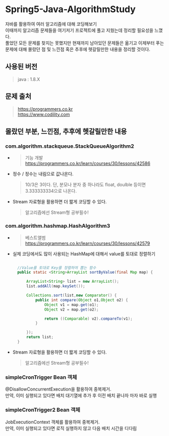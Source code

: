 # Spring5-Java-AlgorithmStudy
자바를 활용하여 여러 알고리즘에 대해 코딩해보기  
이때까지 알고리즘 문제들을 여기저기 프로젝트에 풀고 지웠는데 정리할 필요성을 느꼈다.  
풀었던 모든 문제를 찾지는 못했지만 현재까지 남아있던 문제들은 옮기고 이제부터 푸는 문제에 대해 몰랐던 점 및 느낀점 혹은 추후에 헷갈릴만한 내용을 정리할 것이다.  

## 사용된 버전

>java : 1.8.X  

## 문제 출처
>https://programmers.co.kr  
>https://www.codility.com


## 몰랐던 부분, 느낀점, 추후에 헷갈릴만한 내용 

### com.algorithm.stackqueue.StackQueueAlgorithm2
* > 기능 개발  
https://programmers.co.kr/learn/courses/30/lessons/42586  

* 정수 / 정수는 내림으로 값나온다.  
  >10/3은 3이다. 단, 분모나 분자 중 하나라도 float, doulble 등이면 3.333333334으로 나온다.  
  
* Stream 자료형을 활용하면 더 짧게 코딩할 수 있다.
  >알고리즘에선 Stream형 공부필수!

### com.algorithm.hashmap.HashAlgorithm3
* > 베스트앨범  
https://programmers.co.kr/learn/courses/30/lessons/42579

* 실제 코딩에서도 많이 사용되는 HashMap에 대해서 value를 토대로 정렬하기
  
  ```java
  
  	//Value를 토대로 Key를 정렬하여 뽑는 함수
	public static <String>ArrayList sortByValue(final Map map) {

		ArrayList<String> list = new ArrayList();
		list.addAll(map.keySet());

		Collections.sort(list,new Comparator() {
			public int compare(Object o1,Object o2) {
				Object v1 = map.get(o1);
				Object v2 = map.get(o2);

				return ((Comparable) v2).compareTo(v1);
			}

		});
		return list;
	}
  
  ```
  
* Stream 자료형을 활용하면 더 짧게 코딩할 수 있다.
  >알고리즘에선 Stream형 공부필수!


### simpleCronTrigger Bean 객체

@DisallowConcurrentExecution을 활용하여 중복제거.  
만약, 이미 실행되고 있다면 배치 대기열에 추가 후 이전 배치 끝나자 마자 바로 실행

### simpleCronTrigger2 Bean 객체

JobExecutionContext 객체를 활용하여 중복제거.  
만약, 이미 실행되고 있다면 로직 실행하지 않고 다음 배치 시간을 디다림
